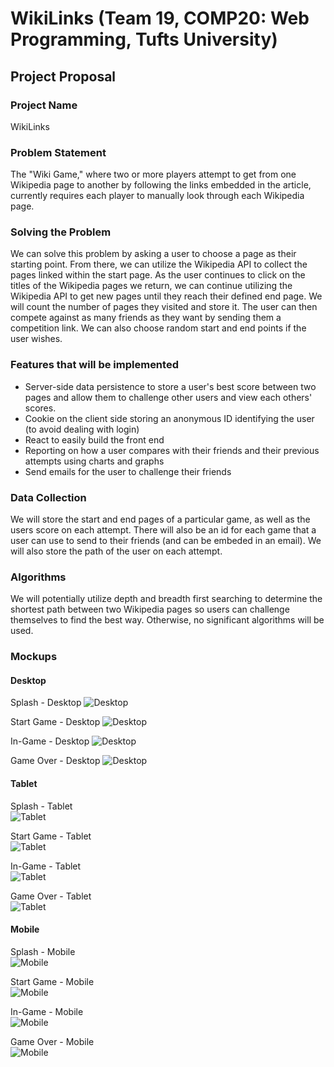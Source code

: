 # WikiLinks (Team 19, COMP20: Web Programming, Tufts University)

## Project Proposal

### Project Name

WikiLinks

### Problem Statement

The "Wiki Game," where two or more players attempt to get from one Wikipedia page to another by following the links embedded in the article, currently requires each player to manually look through each Wikipedia page.

### Solving the Problem

We can solve this problem by asking a user to choose a page as their starting point. From there, we can utilize the Wikipedia API to collect the pages linked within the start page. As the user continues to click on the titles of the Wikipedia pages we return, we can continue utilizing the Wikipedia API to get new pages until they reach their defined end page. We will count the number of pages they visited and store it. The user can then compete against as many friends as they want by sending them a competition link. We can also choose random start and end points if the user wishes.

### Features that will be implemented

* Server-side data persistence to store a user's best score between two pages and allow them to challenge other users and view each others' scores.
* Cookie on the client side storing an anonymous ID identifying the user (to avoid dealing with login)
* React to easily build the front end
* Reporting on how a user compares with their friends and their previous attempts using charts and graphs
* Send emails for the user to challenge their friends

### Data Collection

We will store the start and end pages of a particular game, as well as the users score on each attempt. There will also be an id for each game that a user can use to send to their friends (and can be embeded in an email). We will also store the path of the user on each attempt.

### Algorithms

We will potentially utilize depth and breadth first searching to determine the shortest path between two Wikipedia pages so users can challenge themselves to find the best way. Otherwise, no significant algorithms will be used.

### Mockups

#### Desktop
Splash - Desktop
![Desktop](/Wireframes/Splash_Desktop_HD.jpg "Splash - Desktop")

Start Game - Desktop
![Desktop](/Wireframes/Start_Desktop_HD.jpg "Start Game - Desktop")

In-Game - Desktop
![Desktop](/Wireframes/Game_Desktop_HD.jpg "In-Game - Desktop")

Game Over - Desktop
![Desktop](/Wireframes/Finish_Desktop_HD.jpg "Game Over - Desktop")

#### Tablet
Splash - Tablet  
![Tablet](/Wireframes/Splash_Tablet.jpg "Splash - Tablet")

Start Game - Tablet  
![Tablet](/Wireframes/Start_Tablet.jpg "Start Game - Tablet")

In-Game - Tablet  
![Tablet](/Wireframes/Game_Tablet.jpg "In-Game - Tablet")

Game Over - Tablet  
![Tablet](/Wireframes/Finish_Tablet.jpg "Game Over - Tablet")

#### Mobile
Splash - Mobile  
![Mobile](/Wireframes/Splash_Mobile.jpg "Splash - Mobile")

Start Game - Mobile  
![Mobile](/Wireframes/Start_Mobile.jpg "Start Game - Mobile")

In-Game - Mobile  
![Mobile](/Wireframes/Game_Mobile.jpg "In-Game - Mobile")

Game Over - Mobile  
![Mobile](/Wireframes/Finish_Mobile.jpg "Game Over - Mobile")




